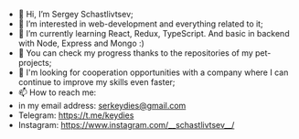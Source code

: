 - 👋 Hi, I’m Sergey Schastlivtsev;
- 👀 I’m interested in web-development and everything related to it;
- 🌱 I’m currently learning React, Redux, TypeScript. And basic in backend with Node, Express and Mongo :)
- 🤩 You can check my progress thanks to the repositories of my pet-projects;
- 💞️ I'm looking for cooperation opportunities with a company where I can continue to improve my skills even faster;
- 📫 How to reach me:
-  in my email address: serkeydies@gmail.com 
-  Telegram: https://t.me/keydies
-  Instagram: https://www.instagram.com/__schastlivtsev__/

<!---
keydies/keydies is a ✨ special ✨ repository because its `README.md` (this file) appears on your GitHub profile.
You can click the Preview link to take a look at your changes.
--->
